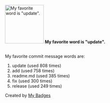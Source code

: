 <img src="https://my-badges.github.io/my-badges/favorite-word.png" alt="My favorite word is &quot;update&quot;." title="My favorite word is &quot;update&quot;." width="128">
<strong>My favorite word is &quot;update&quot;.</strong>
<br><br>

My favorite commit message words are:

1. update (used 808 times)
2. add (used 758 times)
3. readme.md (used 385 times)
4. fix (used 300 times)
5. release (used 249 times)


Created by <a href="https://github.com/my-badges/my-badges">My Badges</a>